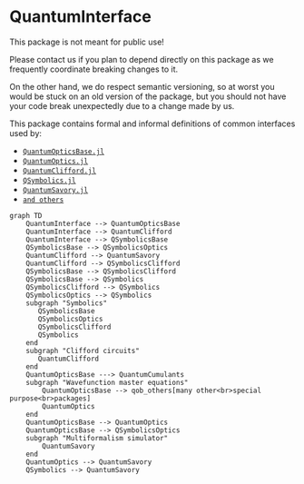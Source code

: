 # QuantumInterface

This package is not meant for public use!

Please contact us if you plan to depend directly on this package as we frequently coordinate breaking changes to it.

On the other hand, we do respect semantic versioning, so at worst you would be stuck on an old version of the package, but you should not have your code break unexpectedly due to a change made by us.

This package contains formal and informal definitions of common interfaces used by:

- [`QuantumOpticsBase.jl`](https://github.com/qojulia/QuantumOpticsBase.jl/)
- [`QuantumOptics.jl`](https://github.com/qojulia/QuantumOptics.jl/)
- [`QuantumClifford.jl`](https://github.com/Krastanov/QuantumClifford.jl)
- [`QSymbolics.jl`](https://github.com/Krastanov/QSymbolics.jl)
- [`QuantumSavory.jl`](https://github.com/Krastanov/QuantumSavory.jl)
- [`and others`](https://juliahub.com/ui/Packages/QuantumInterface/a9rji/?page=2)

```mermaid
graph TD
    QuantumInterface --> QuantumOpticsBase
    QuantumInterface --> QuantumClifford
    QuantumInterface --> QSymbolicsBase
    QSymbolicsBase --> QSymbolicsOptics
    QuantumClifford --> QuantumSavory
    QuantumClifford --> QSymbolicsClifford
    QSymbolicsBase --> QSymbolicsClifford
    QSymbolicsBase --> QSymbolics
    QSymbolicsClifford --> QSymbolics
    QSymbolicsOptics --> QSymbolics
    subgraph "Symbolics"
       QSymbolicsBase
       QSymbolicsOptics
       QSymbolicsClifford
       QSymbolics
    end
    subgraph "Clifford circuits"
       QuantumClifford
    end
    QuantumOpticsBase ---> QuantumCumulants
    subgraph "Wavefunction master equations"
        QuantumOpticsBase --> qob_others[many other<br>special purpose<br>packages]
        QuantumOptics
    end
    QuantumOpticsBase --> QuantumOptics
    QuantumOpticsBase --> QSymbolicsOptics
    subgraph "Multiformalism simulator"
        QuantumSavory
    end
    QuantumOptics --> QuantumSavory
    QSymbolics --> QuantumSavory
```